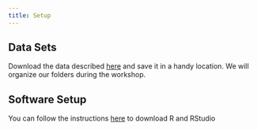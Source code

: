 ```yaml
---
title: Setup
---
```


## Data Sets

<!--
FIXME: place any data you want learners to use in `episodes/data` and then use
       a relative link ( [data zip file](data/lesson-data.zip) ) to provide a
       link to it, replacing the example.com link.
-->
Download the data described [here](https://datacarpentry.org/geospatial-workshop/index.html#data) and save it in a handy location. We will organize our folders during the workshop.

## Software Setup

You can follow the instructions [here](https://datacarpentry.org/geospatial-workshop/index.html#setup) to download R and RStudio

